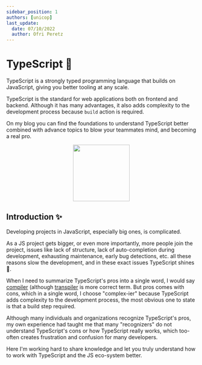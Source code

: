 ```yaml
---
sidebar_position: 1
authors: [unicop]
last_update:
  date: 07/10/2022
  author: Ofri Peretz
---
```


# TypeScript 🧐

TypeScript is a strongly typed programming language that builds on JavaScript, giving you better tooling at any scale.

TypeScript is the standard for web applications both on frontend and backend.
Although it has many advantages, it also adds complexity to the development process because `build` action is required.

On my blog you can find the foundations to understand TypeScript better combined with advance topics to blow your teammates mind, and becoming a real pro.

<p align="center">
    <img src="/img/typescript/ts-logo-256.svg" width="150" />
</p>

## Introduction ✨

Developing projects in JavaScript, especially big ones, is complicated.

As a JS project gets bigger, or even more importantly, more people join the project, issues like lack of structure, lack of auto-completion during development, exhausting maintenance, early bug detections, etc. all these reasons slow the development, and in these exact issues TypeScript shines 🌠.

When I need to summarize TypeScript's pros into a single word, I would say [compiler](../foundations/compiler.md) (although [transpiler](../foundations/transpiler.md) is more correct term.
But pros comes with cons, which in a single word, I choose "complex-ier" because TypeScript adds complexity to the development process, the most obvious one to state is that a build step required.

Although many individuals and organizations recognize TypeScript's pros, my own experience had taught me that many "recognizers" do not understand TypeScript's cons or how TypeScript really works, which too-often creates frustration and confusion for many developers.

Here I'm working hard to share knowledge and let you truly understand how to work with TypeScript and the JS eco-system better.

<!-- import Author from '@theme/BlogPostItem/Header/Author';

<Author author={{email: 'its.op.the.unicorn@gmail.com',title: 'Software Developer @ Snappy',name: 'Ofri Peretz',url: 'https://unicop.art',imageURL: 'https://github.com/unicop.png'}} className="hero\_\_subtitle"></Author>

--- -->

<!-- ![x](/img/typescript/ts-logo-128.svg) -->
